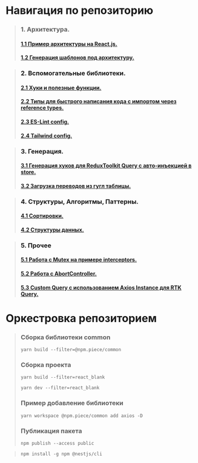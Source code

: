 # Навигация по репозиторию

> ### 1. Архитектура.
> #### <a href="https://github.com/Morozzko/React_Blank_App/tree/master/apps/react_blank">1.1 Пример архитектуры на React.js.<a/>
> #### <a href="https://github.com/Morozzko/React_Blank_App/tree/master/packages/create-by-template">1.2 Генерация шаблонов под архитектуру.<a/>

> ### 2. Вспомогательные библиотеки.
> #### <a href="https://github.com/Morozzko/React_Blank_App/tree/master/packages/utils">2.1 Хуки и полезные функции.<a/>
> #### <a href="https://github.com/Morozzko/React_Blank_App/tree/master/packages/types">2.2 Типы для быстрого написания кода с импортом через reference types.<a/>
> #### <a href="https://github.com/Morozzko/React_Blank_App/tree/master/packages/eslint-config-npmpiece">2.3 ES-Lint config.<a/>
> #### <a href="https://github.com/Morozzko/React_Blank_App/tree/master/packages/tailwind-config">2.4 Tailwind config.<a/>

> ### 3. Генерация.
> #### <a href="https://github.com/Morozzko/React_Blank_App/tree/master/packages/generate-hooks-rtk">3.1 Генерация хуков для ReduxToolkit Query с авто-инъекцией в store.<a/>
> #### <a href="https://github.com/Morozzko/React_Blank_App/tree/master/packages/download-locale">3.2 Загрузка переводов из гугл таблицы.<a/>

> ### 4. Структуры, Алгоритмы, Паттерны.
> #### <a href="https://github.com/Morozzko/React_Blank_App/tree/master/apps/algorithms/src/algorithms/sortings">4.1 Сортировки.<a/>
> #### <a href="https://github.com/Morozzko/React_Blank_App/tree/master/apps/algorithms/src/structures">4.2 Структуры данных.<a/>

> ### 5. Прочее
> #### <a href="https://github.com/Morozzko/React_Blank_App/blob/master/apps/react_blank/src/app/api/axios.ts">5.1 Работа с Mutex на примере interceptors.<a/>
> #### <a href="https://github.com/Morozzko/React_Blank_App/blob/master/apps/react_blank/src/utils/functions/thunkCreator/index.ts">5.2 Работа с AbortController.<a/>
> #### <a href="https://github.com/Morozzko/React_Blank_App/blob/master/apps/react_blank/src/app/api/RTK.ts">5.3 Custom Query с использованием Axios Instance для RTK Query.<a/>


# Оркестровка репозиторием
> ### Сборка библиотеки common
>
> ```
> yarn build --filter=@npm.piece/common
> ```
>
> ### Сборка проекта
>
> ```
> yarn build --filter=react_blank
>
> yarn dev --filter=react_blank
> ```
>
> ### Пример добавление библиотеки
> ```
> yarn workspace @npm.piece/common add axios -D
> ```
>
> ### Публикация пакета
> ```
> npm publish --access public
> ```

> ```
> npm install -g npm @nestjs/cli
> ```
